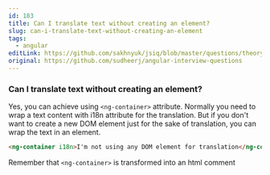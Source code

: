```yaml
---
id: 183
title: Can I translate text without creating an element?
slug: can-i-translate-text-without-creating-an-element
tags:
  - angular
editLink: https://github.com/sakhnyuk/jsiq/blob/master/questions/theory/angular/183.md
original: https://github.com/sudheerj/angular-interview-questions
---
```


### Can I translate text without creating an element?

Yes, you can achieve using `<ng-container>` attribute. Normally you need to wrap a text content with i18n attribute for the translation. But if you don't want to create a new DOM element just for the sake of translation, you can wrap the text in an <ng-container> element.

```html
<ng-container i18n>I'm not using any DOM element for translation</ng-container>
```

Remember that `<ng-container>` is transformed into an html comment
